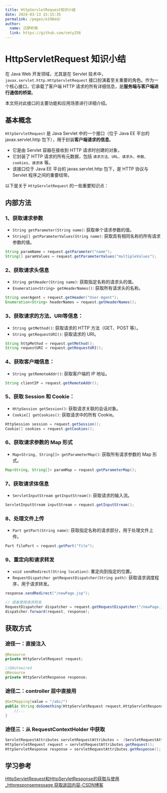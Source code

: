 ```yaml
---
title: HttpServletRequest知识小结
date: 2024-03-13 15:15:35
permalink: /pages/e198ed/
author: 
  name: 沉梦听雨
  link: https://github.com/cmty256
---
```

# HttpServletRequest 知识小结

在 Java Web 开发领域，尤其是在 Servlet 技术中，`javax.servlet.http.HttpServletRequest` 接口扮演着至关重要的角色。作为一个核心接口，它承载了客户端 HTTP 请求的所有详细信息，是**服务端与客户端进行通信的桥梁**。

本文将对此接口的主要功能和应用场景进行详细介绍。

## 基本概念

`HttpServletRequest` 是 Java Servlet 中的一个接口（位于 Java EE 平台的 javax.servlet.http 包下），用于封装**客户端请求的信息**。

- 它是由 Servlet 容器在接收到 HTTP 请求时创建的对象，
- 它封装了 HTTP 请求的所有元数据，包括 `请求方法、URL、请求头、参数、cookies、请求体` 等。
- 该接口位于 Java EE 平台的 javax.servlet.http 包下，是 HTTP 协议与 Servlet 程序之间的重要纽带。



以下是关于 `HttpServletRequest` 的一些重要知识点：

## 内部方法

### 1、获取请求参数

- `String getParameter(String name)`: 获取单个请求参数的值。
- `String[] getParameterValues(String name)`: 获取具有相同名称的所有请求参数的值。

```java
String paramName = request.getParameter("name");
String[] paramValues = request.getParameterValues("multipleValues");
```

### 2、获取请求头信息

   - `String getHeader(String name)`: 获取指定名称的请求头的值。
   - `Enumeration<String> getHeaderNames()`: 获取所有请求头的名称。

```java
String userAgent = request.getHeader("User-Agent");
Enumeration<String> headerNames = request.getHeaderNames();
```

### 3、获取请求的方法、URI等信息：

   - `String getMethod()`: 获取请求的 HTTP 方法（GET、POST 等）。
   - `String getRequestURI()`: 获取请求的 URI。

```java
String httpMethod = request.getMethod();
String requestURI = request.getRequestURI();
```

### 4、获取客户端信息：

   - `String getRemoteAddr()`: 获取客户端的 IP 地址。

```java
String clientIP = request.getRemoteAddr();
```

### 5、获取 Session 和 Cookie：

   - `HttpSession getSession()`: 获取请求关联的会话对象。
   - `Cookie[] getCookies()`: 获取请求中的所有 Cookie。

```java
HttpSession session = request.getSession();
Cookie[] cookies = request.getCookies();
```

### 6、获取请求参数的 Map 形式

   - `Map<String, String[]> getParameterMap()`: 获取所有请求参数的 Map 形式。

```java
Map<String, String[]> paramMap = request.getParameterMap();
```

### 7、获取请求体信息

   - `ServletInputStream getInputStream()`: 获取请求的输入流。

```java
ServletInputStream inputStream = request.getInputStream();
```

### 8、处理文件上传

   - `Part getPart(String name)`: 获取指定名称的请求部分，用于处理文件上传。

```java
Part filePart = request.getPart("file");
```

### 9、重定向和请求转发

   - `void sendRedirect(String location)`: 重定向到指定的位置。
   - `RequestDispatcher getRequestDispatcher(String path)`: 获取请求调度程序，用于请求转发。

```java
response.sendRedirect("/newPage.jsp");

// 或者使用请求转发
RequestDispatcher dispatcher = request.getRequestDispatcher("/newPage.jsp");
dispatcher.forward(request, response);
```



## 获取方式

### 途径一：直接注入

```java
@Resource
private HttpServletRequest request;

//@Autowired
@Resource
private HttpServletResponse response;
```



### 途径二：controller 层中直接用

```java
@GetMapping(value = "/abc/")
public String doSomething(HttpServletRequest request,HttpServletResponse response) {
    //...
}
```



### 途径三：从 RequestContextHolder 中获取

```java
ServletRequestAttributes servletRequestAttributes =  (ServletRequestAttributes)RequestContextHolder.getRequestAttributes();
HttpServletRequest request = servletRequestAttributes.getRequest();
HttpServletResponse response = servletRequestAttributes.getResponse();
```





## 学习参考

[HttpServletRequest和HttpServletResponse的获取与使用_httpresponsemessage 获取返回内容-CSDN博客](https://blog.csdn.net/llg___/article/details/132121396)

